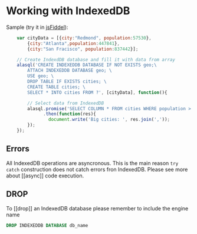 # Working with IndexedDB

Sample (try it in [jsFiddel](http://jsfiddle.net/agershun/1t2rrr78/)):
```js
    var cityData = [{city:"Redmond", population:57530},
        {city:"Atlanta",population:447841},
        {city:"San Fracisco", population:837442}];

    // Create IndexdDB database and fill it with data from array
    alasql('CREATE INDEXEDDB DATABASE IF NOT EXISTS geo;\
        ATTACH INDEXEDDB DATABASE geo; \
        USE geo; \
        DROP TABLE IF EXISTS cities; \
        CREATE TABLE cities; \
        SELECT * INTO cities FROM ?', [cityData], function(){

        // Select data from IndexedDB
        alasql.promise('SELECT COLUMN * FROM cities WHERE population > 100000 ORDER BY city DESC')
              .then(function(res){
                document.write('Big cities: ', res.join(','));
        });
    });
```

## Errors

All IndexedDB operations are asyncronous. This is the main reason ```try catch``` construction does not catch errors fron IndexedDB. Please see more about [[async]] code execution. 

## DROP

To [[drop]] an IndexedDB database please remember to include the engine name

```sql
DROP INDEXEDDB DATABASE db_name
```